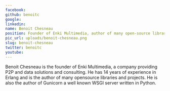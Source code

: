 ```yaml
---
facebook: 
github: benoitc
google: 
linkedin: 
name: Benoit Chesneau
position: Founder of Enki Multimedia, author of many open-source libraries written in Erlang & Python including Barrel, Hackney & Gunicorn
pic_url: uploads/benoit-chesneau.png
slug: benoit-chesneau
twitter: benoitc
youtube: 
---
```

<p>Benoit Chesneau is the founder of Enki Multimedia, a company providing P2P and data solutions and consulting. He has 14 years of experience in Erlang and is the author of many opensource libraries and projects. He is also the author of Gunicorn a well known WSGI server written in Python.</p>
